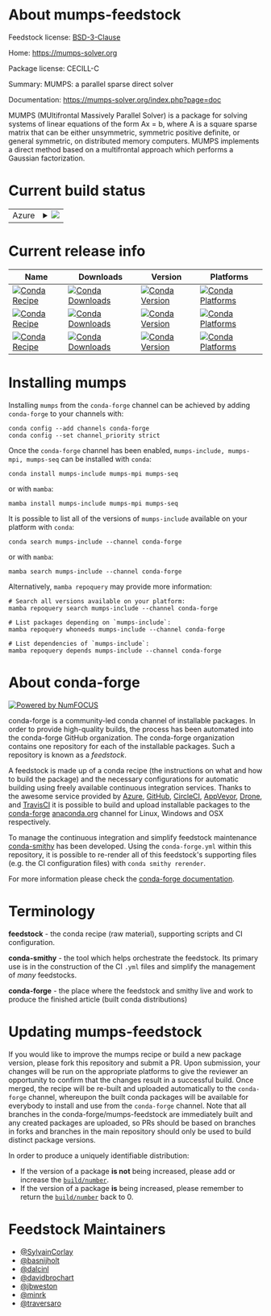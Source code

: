About mumps-feedstock
=====================

Feedstock license: [BSD-3-Clause](https://github.com/conda-forge/mumps-feedstock/blob/main/LICENSE.txt)

Home: https://mumps-solver.org

Package license: CECILL-C

Summary: MUMPS: a parallel sparse direct solver

Documentation: https://mumps-solver.org/index.php?page=doc

MUMPS (MUltifrontal Massively Parallel Solver) is a package for solving
systems of linear equations of the form Ax = b, where A is a square sparse
matrix that can be either unsymmetric, symmetric positive definite, or
general symmetric, on distributed memory computers. MUMPS implements a
direct method based on a multifrontal approach which performs a Gaussian
factorization.


Current build status
====================


<table>
    
  <tr>
    <td>Azure</td>
    <td>
      <details>
        <summary>
          <a href="https://dev.azure.com/conda-forge/feedstock-builds/_build/latest?definitionId=653&branchName=main">
            <img src="https://dev.azure.com/conda-forge/feedstock-builds/_apis/build/status/mumps-feedstock?branchName=main">
          </a>
        </summary>
        <table>
          <thead><tr><th>Variant</th><th>Status</th></tr></thead>
          <tbody><tr>
              <td>linux_64_blas_implnetlibmpimpich</td>
              <td>
                <a href="https://dev.azure.com/conda-forge/feedstock-builds/_build/latest?definitionId=653&branchName=main">
                  <img src="https://dev.azure.com/conda-forge/feedstock-builds/_apis/build/status/mumps-feedstock?branchName=main&jobName=linux&configuration=linux%20linux_64_blas_implnetlibmpimpich" alt="variant">
                </a>
              </td>
            </tr><tr>
              <td>linux_64_blas_implnetlibmpinompi</td>
              <td>
                <a href="https://dev.azure.com/conda-forge/feedstock-builds/_build/latest?definitionId=653&branchName=main">
                  <img src="https://dev.azure.com/conda-forge/feedstock-builds/_apis/build/status/mumps-feedstock?branchName=main&jobName=linux&configuration=linux%20linux_64_blas_implnetlibmpinompi" alt="variant">
                </a>
              </td>
            </tr><tr>
              <td>linux_64_blas_implnetlibmpiopenmpi</td>
              <td>
                <a href="https://dev.azure.com/conda-forge/feedstock-builds/_build/latest?definitionId=653&branchName=main">
                  <img src="https://dev.azure.com/conda-forge/feedstock-builds/_apis/build/status/mumps-feedstock?branchName=main&jobName=linux&configuration=linux%20linux_64_blas_implnetlibmpiopenmpi" alt="variant">
                </a>
              </td>
            </tr><tr>
              <td>linux_64_blas_implopenblasmpimpich</td>
              <td>
                <a href="https://dev.azure.com/conda-forge/feedstock-builds/_build/latest?definitionId=653&branchName=main">
                  <img src="https://dev.azure.com/conda-forge/feedstock-builds/_apis/build/status/mumps-feedstock?branchName=main&jobName=linux&configuration=linux%20linux_64_blas_implopenblasmpimpich" alt="variant">
                </a>
              </td>
            </tr><tr>
              <td>linux_64_blas_implopenblasmpinompi</td>
              <td>
                <a href="https://dev.azure.com/conda-forge/feedstock-builds/_build/latest?definitionId=653&branchName=main">
                  <img src="https://dev.azure.com/conda-forge/feedstock-builds/_apis/build/status/mumps-feedstock?branchName=main&jobName=linux&configuration=linux%20linux_64_blas_implopenblasmpinompi" alt="variant">
                </a>
              </td>
            </tr><tr>
              <td>linux_64_blas_implopenblasmpiopenmpi</td>
              <td>
                <a href="https://dev.azure.com/conda-forge/feedstock-builds/_build/latest?definitionId=653&branchName=main">
                  <img src="https://dev.azure.com/conda-forge/feedstock-builds/_apis/build/status/mumps-feedstock?branchName=main&jobName=linux&configuration=linux%20linux_64_blas_implopenblasmpiopenmpi" alt="variant">
                </a>
              </td>
            </tr><tr>
              <td>linux_aarch64_blas_implnetlibmpimpich</td>
              <td>
                <a href="https://dev.azure.com/conda-forge/feedstock-builds/_build/latest?definitionId=653&branchName=main">
                  <img src="https://dev.azure.com/conda-forge/feedstock-builds/_apis/build/status/mumps-feedstock?branchName=main&jobName=linux&configuration=linux%20linux_aarch64_blas_implnetlibmpimpich" alt="variant">
                </a>
              </td>
            </tr><tr>
              <td>linux_aarch64_blas_implnetlibmpinompi</td>
              <td>
                <a href="https://dev.azure.com/conda-forge/feedstock-builds/_build/latest?definitionId=653&branchName=main">
                  <img src="https://dev.azure.com/conda-forge/feedstock-builds/_apis/build/status/mumps-feedstock?branchName=main&jobName=linux&configuration=linux%20linux_aarch64_blas_implnetlibmpinompi" alt="variant">
                </a>
              </td>
            </tr><tr>
              <td>linux_aarch64_blas_implnetlibmpiopenmpi</td>
              <td>
                <a href="https://dev.azure.com/conda-forge/feedstock-builds/_build/latest?definitionId=653&branchName=main">
                  <img src="https://dev.azure.com/conda-forge/feedstock-builds/_apis/build/status/mumps-feedstock?branchName=main&jobName=linux&configuration=linux%20linux_aarch64_blas_implnetlibmpiopenmpi" alt="variant">
                </a>
              </td>
            </tr><tr>
              <td>linux_aarch64_blas_implopenblasmpimpich</td>
              <td>
                <a href="https://dev.azure.com/conda-forge/feedstock-builds/_build/latest?definitionId=653&branchName=main">
                  <img src="https://dev.azure.com/conda-forge/feedstock-builds/_apis/build/status/mumps-feedstock?branchName=main&jobName=linux&configuration=linux%20linux_aarch64_blas_implopenblasmpimpich" alt="variant">
                </a>
              </td>
            </tr><tr>
              <td>linux_aarch64_blas_implopenblasmpinompi</td>
              <td>
                <a href="https://dev.azure.com/conda-forge/feedstock-builds/_build/latest?definitionId=653&branchName=main">
                  <img src="https://dev.azure.com/conda-forge/feedstock-builds/_apis/build/status/mumps-feedstock?branchName=main&jobName=linux&configuration=linux%20linux_aarch64_blas_implopenblasmpinompi" alt="variant">
                </a>
              </td>
            </tr><tr>
              <td>linux_aarch64_blas_implopenblasmpiopenmpi</td>
              <td>
                <a href="https://dev.azure.com/conda-forge/feedstock-builds/_build/latest?definitionId=653&branchName=main">
                  <img src="https://dev.azure.com/conda-forge/feedstock-builds/_apis/build/status/mumps-feedstock?branchName=main&jobName=linux&configuration=linux%20linux_aarch64_blas_implopenblasmpiopenmpi" alt="variant">
                </a>
              </td>
            </tr><tr>
              <td>linux_ppc64le_blas_implnetlibmpimpich</td>
              <td>
                <a href="https://dev.azure.com/conda-forge/feedstock-builds/_build/latest?definitionId=653&branchName=main">
                  <img src="https://dev.azure.com/conda-forge/feedstock-builds/_apis/build/status/mumps-feedstock?branchName=main&jobName=linux&configuration=linux%20linux_ppc64le_blas_implnetlibmpimpich" alt="variant">
                </a>
              </td>
            </tr><tr>
              <td>linux_ppc64le_blas_implnetlibmpinompi</td>
              <td>
                <a href="https://dev.azure.com/conda-forge/feedstock-builds/_build/latest?definitionId=653&branchName=main">
                  <img src="https://dev.azure.com/conda-forge/feedstock-builds/_apis/build/status/mumps-feedstock?branchName=main&jobName=linux&configuration=linux%20linux_ppc64le_blas_implnetlibmpinompi" alt="variant">
                </a>
              </td>
            </tr><tr>
              <td>linux_ppc64le_blas_implnetlibmpiopenmpi</td>
              <td>
                <a href="https://dev.azure.com/conda-forge/feedstock-builds/_build/latest?definitionId=653&branchName=main">
                  <img src="https://dev.azure.com/conda-forge/feedstock-builds/_apis/build/status/mumps-feedstock?branchName=main&jobName=linux&configuration=linux%20linux_ppc64le_blas_implnetlibmpiopenmpi" alt="variant">
                </a>
              </td>
            </tr><tr>
              <td>linux_ppc64le_blas_implopenblasmpimpich</td>
              <td>
                <a href="https://dev.azure.com/conda-forge/feedstock-builds/_build/latest?definitionId=653&branchName=main">
                  <img src="https://dev.azure.com/conda-forge/feedstock-builds/_apis/build/status/mumps-feedstock?branchName=main&jobName=linux&configuration=linux%20linux_ppc64le_blas_implopenblasmpimpich" alt="variant">
                </a>
              </td>
            </tr><tr>
              <td>linux_ppc64le_blas_implopenblasmpinompi</td>
              <td>
                <a href="https://dev.azure.com/conda-forge/feedstock-builds/_build/latest?definitionId=653&branchName=main">
                  <img src="https://dev.azure.com/conda-forge/feedstock-builds/_apis/build/status/mumps-feedstock?branchName=main&jobName=linux&configuration=linux%20linux_ppc64le_blas_implopenblasmpinompi" alt="variant">
                </a>
              </td>
            </tr><tr>
              <td>linux_ppc64le_blas_implopenblasmpiopenmpi</td>
              <td>
                <a href="https://dev.azure.com/conda-forge/feedstock-builds/_build/latest?definitionId=653&branchName=main">
                  <img src="https://dev.azure.com/conda-forge/feedstock-builds/_apis/build/status/mumps-feedstock?branchName=main&jobName=linux&configuration=linux%20linux_ppc64le_blas_implopenblasmpiopenmpi" alt="variant">
                </a>
              </td>
            </tr><tr>
              <td>osx_64_blas_implnetlibmpimpich</td>
              <td>
                <a href="https://dev.azure.com/conda-forge/feedstock-builds/_build/latest?definitionId=653&branchName=main">
                  <img src="https://dev.azure.com/conda-forge/feedstock-builds/_apis/build/status/mumps-feedstock?branchName=main&jobName=osx&configuration=osx%20osx_64_blas_implnetlibmpimpich" alt="variant">
                </a>
              </td>
            </tr><tr>
              <td>osx_64_blas_implnetlibmpinompi</td>
              <td>
                <a href="https://dev.azure.com/conda-forge/feedstock-builds/_build/latest?definitionId=653&branchName=main">
                  <img src="https://dev.azure.com/conda-forge/feedstock-builds/_apis/build/status/mumps-feedstock?branchName=main&jobName=osx&configuration=osx%20osx_64_blas_implnetlibmpinompi" alt="variant">
                </a>
              </td>
            </tr><tr>
              <td>osx_64_blas_implnetlibmpiopenmpi</td>
              <td>
                <a href="https://dev.azure.com/conda-forge/feedstock-builds/_build/latest?definitionId=653&branchName=main">
                  <img src="https://dev.azure.com/conda-forge/feedstock-builds/_apis/build/status/mumps-feedstock?branchName=main&jobName=osx&configuration=osx%20osx_64_blas_implnetlibmpiopenmpi" alt="variant">
                </a>
              </td>
            </tr><tr>
              <td>osx_64_blas_implopenblasmpimpich</td>
              <td>
                <a href="https://dev.azure.com/conda-forge/feedstock-builds/_build/latest?definitionId=653&branchName=main">
                  <img src="https://dev.azure.com/conda-forge/feedstock-builds/_apis/build/status/mumps-feedstock?branchName=main&jobName=osx&configuration=osx%20osx_64_blas_implopenblasmpimpich" alt="variant">
                </a>
              </td>
            </tr><tr>
              <td>osx_64_blas_implopenblasmpinompi</td>
              <td>
                <a href="https://dev.azure.com/conda-forge/feedstock-builds/_build/latest?definitionId=653&branchName=main">
                  <img src="https://dev.azure.com/conda-forge/feedstock-builds/_apis/build/status/mumps-feedstock?branchName=main&jobName=osx&configuration=osx%20osx_64_blas_implopenblasmpinompi" alt="variant">
                </a>
              </td>
            </tr><tr>
              <td>osx_64_blas_implopenblasmpiopenmpi</td>
              <td>
                <a href="https://dev.azure.com/conda-forge/feedstock-builds/_build/latest?definitionId=653&branchName=main">
                  <img src="https://dev.azure.com/conda-forge/feedstock-builds/_apis/build/status/mumps-feedstock?branchName=main&jobName=osx&configuration=osx%20osx_64_blas_implopenblasmpiopenmpi" alt="variant">
                </a>
              </td>
            </tr><tr>
              <td>osx_arm64_blas_implnetlibmpimpich</td>
              <td>
                <a href="https://dev.azure.com/conda-forge/feedstock-builds/_build/latest?definitionId=653&branchName=main">
                  <img src="https://dev.azure.com/conda-forge/feedstock-builds/_apis/build/status/mumps-feedstock?branchName=main&jobName=osx&configuration=osx%20osx_arm64_blas_implnetlibmpimpich" alt="variant">
                </a>
              </td>
            </tr><tr>
              <td>osx_arm64_blas_implnetlibmpinompi</td>
              <td>
                <a href="https://dev.azure.com/conda-forge/feedstock-builds/_build/latest?definitionId=653&branchName=main">
                  <img src="https://dev.azure.com/conda-forge/feedstock-builds/_apis/build/status/mumps-feedstock?branchName=main&jobName=osx&configuration=osx%20osx_arm64_blas_implnetlibmpinompi" alt="variant">
                </a>
              </td>
            </tr><tr>
              <td>osx_arm64_blas_implnetlibmpiopenmpi</td>
              <td>
                <a href="https://dev.azure.com/conda-forge/feedstock-builds/_build/latest?definitionId=653&branchName=main">
                  <img src="https://dev.azure.com/conda-forge/feedstock-builds/_apis/build/status/mumps-feedstock?branchName=main&jobName=osx&configuration=osx%20osx_arm64_blas_implnetlibmpiopenmpi" alt="variant">
                </a>
              </td>
            </tr><tr>
              <td>osx_arm64_blas_implopenblasmpimpich</td>
              <td>
                <a href="https://dev.azure.com/conda-forge/feedstock-builds/_build/latest?definitionId=653&branchName=main">
                  <img src="https://dev.azure.com/conda-forge/feedstock-builds/_apis/build/status/mumps-feedstock?branchName=main&jobName=osx&configuration=osx%20osx_arm64_blas_implopenblasmpimpich" alt="variant">
                </a>
              </td>
            </tr><tr>
              <td>osx_arm64_blas_implopenblasmpinompi</td>
              <td>
                <a href="https://dev.azure.com/conda-forge/feedstock-builds/_build/latest?definitionId=653&branchName=main">
                  <img src="https://dev.azure.com/conda-forge/feedstock-builds/_apis/build/status/mumps-feedstock?branchName=main&jobName=osx&configuration=osx%20osx_arm64_blas_implopenblasmpinompi" alt="variant">
                </a>
              </td>
            </tr><tr>
              <td>osx_arm64_blas_implopenblasmpiopenmpi</td>
              <td>
                <a href="https://dev.azure.com/conda-forge/feedstock-builds/_build/latest?definitionId=653&branchName=main">
                  <img src="https://dev.azure.com/conda-forge/feedstock-builds/_apis/build/status/mumps-feedstock?branchName=main&jobName=osx&configuration=osx%20osx_arm64_blas_implopenblasmpiopenmpi" alt="variant">
                </a>
              </td>
            </tr><tr>
              <td>win_64</td>
              <td>
                <a href="https://dev.azure.com/conda-forge/feedstock-builds/_build/latest?definitionId=653&branchName=main">
                  <img src="https://dev.azure.com/conda-forge/feedstock-builds/_apis/build/status/mumps-feedstock?branchName=main&jobName=win&configuration=win%20win_64_" alt="variant">
                </a>
              </td>
            </tr>
          </tbody>
        </table>
      </details>
    </td>
  </tr>
</table>

Current release info
====================

| Name | Downloads | Version | Platforms |
| --- | --- | --- | --- |
| [![Conda Recipe](https://img.shields.io/badge/recipe-mumps--include-green.svg)](https://anaconda.org/conda-forge/mumps-include) | [![Conda Downloads](https://img.shields.io/conda/dn/conda-forge/mumps-include.svg)](https://anaconda.org/conda-forge/mumps-include) | [![Conda Version](https://img.shields.io/conda/vn/conda-forge/mumps-include.svg)](https://anaconda.org/conda-forge/mumps-include) | [![Conda Platforms](https://img.shields.io/conda/pn/conda-forge/mumps-include.svg)](https://anaconda.org/conda-forge/mumps-include) |
| [![Conda Recipe](https://img.shields.io/badge/recipe-mumps--mpi-green.svg)](https://anaconda.org/conda-forge/mumps-mpi) | [![Conda Downloads](https://img.shields.io/conda/dn/conda-forge/mumps-mpi.svg)](https://anaconda.org/conda-forge/mumps-mpi) | [![Conda Version](https://img.shields.io/conda/vn/conda-forge/mumps-mpi.svg)](https://anaconda.org/conda-forge/mumps-mpi) | [![Conda Platforms](https://img.shields.io/conda/pn/conda-forge/mumps-mpi.svg)](https://anaconda.org/conda-forge/mumps-mpi) |
| [![Conda Recipe](https://img.shields.io/badge/recipe-mumps--seq-green.svg)](https://anaconda.org/conda-forge/mumps-seq) | [![Conda Downloads](https://img.shields.io/conda/dn/conda-forge/mumps-seq.svg)](https://anaconda.org/conda-forge/mumps-seq) | [![Conda Version](https://img.shields.io/conda/vn/conda-forge/mumps-seq.svg)](https://anaconda.org/conda-forge/mumps-seq) | [![Conda Platforms](https://img.shields.io/conda/pn/conda-forge/mumps-seq.svg)](https://anaconda.org/conda-forge/mumps-seq) |

Installing mumps
================

Installing `mumps` from the `conda-forge` channel can be achieved by adding `conda-forge` to your channels with:

```
conda config --add channels conda-forge
conda config --set channel_priority strict
```

Once the `conda-forge` channel has been enabled, `mumps-include, mumps-mpi, mumps-seq` can be installed with `conda`:

```
conda install mumps-include mumps-mpi mumps-seq
```

or with `mamba`:

```
mamba install mumps-include mumps-mpi mumps-seq
```

It is possible to list all of the versions of `mumps-include` available on your platform with `conda`:

```
conda search mumps-include --channel conda-forge
```

or with `mamba`:

```
mamba search mumps-include --channel conda-forge
```

Alternatively, `mamba repoquery` may provide more information:

```
# Search all versions available on your platform:
mamba repoquery search mumps-include --channel conda-forge

# List packages depending on `mumps-include`:
mamba repoquery whoneeds mumps-include --channel conda-forge

# List dependencies of `mumps-include`:
mamba repoquery depends mumps-include --channel conda-forge
```


About conda-forge
=================

[![Powered by
NumFOCUS](https://img.shields.io/badge/powered%20by-NumFOCUS-orange.svg?style=flat&colorA=E1523D&colorB=007D8A)](https://numfocus.org)

conda-forge is a community-led conda channel of installable packages.
In order to provide high-quality builds, the process has been automated into the
conda-forge GitHub organization. The conda-forge organization contains one repository
for each of the installable packages. Such a repository is known as a *feedstock*.

A feedstock is made up of a conda recipe (the instructions on what and how to build
the package) and the necessary configurations for automatic building using freely
available continuous integration services. Thanks to the awesome service provided by
[Azure](https://azure.microsoft.com/en-us/services/devops/), [GitHub](https://github.com/),
[CircleCI](https://circleci.com/), [AppVeyor](https://www.appveyor.com/),
[Drone](https://cloud.drone.io/welcome), and [TravisCI](https://travis-ci.com/)
it is possible to build and upload installable packages to the
[conda-forge](https://anaconda.org/conda-forge) [anaconda.org](https://anaconda.org/)
channel for Linux, Windows and OSX respectively.

To manage the continuous integration and simplify feedstock maintenance
[conda-smithy](https://github.com/conda-forge/conda-smithy) has been developed.
Using the ``conda-forge.yml`` within this repository, it is possible to re-render all of
this feedstock's supporting files (e.g. the CI configuration files) with ``conda smithy rerender``.

For more information please check the [conda-forge documentation](https://conda-forge.org/docs/).

Terminology
===========

**feedstock** - the conda recipe (raw material), supporting scripts and CI configuration.

**conda-smithy** - the tool which helps orchestrate the feedstock.
                   Its primary use is in the construction of the CI ``.yml`` files
                   and simplify the management of *many* feedstocks.

**conda-forge** - the place where the feedstock and smithy live and work to
                  produce the finished article (built conda distributions)


Updating mumps-feedstock
========================

If you would like to improve the mumps recipe or build a new
package version, please fork this repository and submit a PR. Upon submission,
your changes will be run on the appropriate platforms to give the reviewer an
opportunity to confirm that the changes result in a successful build. Once
merged, the recipe will be re-built and uploaded automatically to the
`conda-forge` channel, whereupon the built conda packages will be available for
everybody to install and use from the `conda-forge` channel.
Note that all branches in the conda-forge/mumps-feedstock are
immediately built and any created packages are uploaded, so PRs should be based
on branches in forks and branches in the main repository should only be used to
build distinct package versions.

In order to produce a uniquely identifiable distribution:
 * If the version of a package **is not** being increased, please add or increase
   the [``build/number``](https://docs.conda.io/projects/conda-build/en/latest/resources/define-metadata.html#build-number-and-string).
 * If the version of a package **is** being increased, please remember to return
   the [``build/number``](https://docs.conda.io/projects/conda-build/en/latest/resources/define-metadata.html#build-number-and-string)
   back to 0.

Feedstock Maintainers
=====================

* [@SylvainCorlay](https://github.com/SylvainCorlay/)
* [@basnijholt](https://github.com/basnijholt/)
* [@dalcinl](https://github.com/dalcinl/)
* [@davidbrochart](https://github.com/davidbrochart/)
* [@jbweston](https://github.com/jbweston/)
* [@minrk](https://github.com/minrk/)
* [@traversaro](https://github.com/traversaro/)

